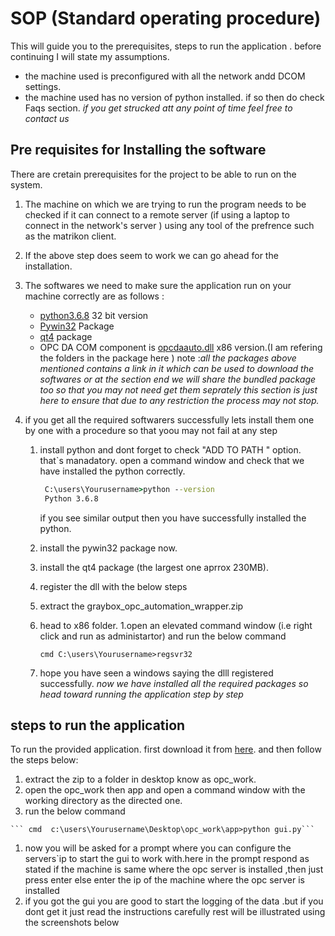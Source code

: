 # SOP (Standard operating procedure)

This will guide you to the prerequisites, steps to run the application . before continuing I will state my assumptions.
 * the machine used is preconfigured with all the network andd DCOM settings.
 * the machine used has no version of python installed. if so then do check Faqs section.
 *if you get strucked att any point of time feel free to contact us*

## Pre requisites for Installing the software 
There are cretain prerequisites for the project to be able to run on the system.
 1. The machine on which we are trying to run the program needs to be checked if it can connect to a remote server (if using a laptop to connect in the network's server ) using any tool of the prefrence such as the matrikon client.
 1. If the above step does seem to work we can go ahead for the installation.
 1. The softwares we need to make sure the application run on your machine correctly are as follows : 
      * [python3.6.8](https://www.python.org/ftp/python/3.6.8/python-3.6.8.exe) 32 bit version
      * [Pywin32](https://github.com/mhammond/pywin32/releases/download/b228/pywin32-228.win32-py3.6.exe) Package 
      * [qt4](https://download.qt.io/archive/qt/4.8/4.8.7/qt-opensource-windows-x86-vs2010-4.8.7.exe) package 
      * OPC DA COM component is [opcdaauto.dll](http://gray-box.net/files/graybox_opc_automation_wrapper.zip) x86 version.(I am refering the folders in the package  here )
note :*all the packages above mentioned contains a link in it which can be used to download the softwares or at the section end we will share the bundled package too so that you may not need get them seprately this section is just here to ensure that due to any restriction the process may not stop.*

1. if you get all the required softwarers successfully lets install them one by one with a procedure so that yoou may not fail at any step 
   1. install python and dont forget to check "ADD TO PATH " option. that`s manadatory.
      open a command window and check that we have installed the python correctly.
      ```cmd     
       C:\users\Yourusername>python --version
       Python 3.6.8
       ```
       
      if you see similar output then you have successfully installed the python. 
   1. install the pywin32 package now.
   1. install the qt4 package (the largest one aprrox 230MB).
   1. register the dll with the below steps
     1. extract the graybox_opc_automation_wrapper.zip
     1. head to x86 folder. 
     1.open an elevated command window (i.e right click and run as administartor) and run the below command
     
        ```cmd C:\users\Yourusername>regsvr32```
    1. hope you have seen a windows saying the dlll registered successfully.
 *now we have installed all the required packages so head toward running the application step by step*
 
## steps to run the application 

 To run the provided application. first download it from [here](https://drive.google.com/file/d/1QAY6qECmUW8D19BVNAGfhhIZn8oudRpY/view?usp=sharing). and then follow the steps below:
  1. extract the zip to a folder in desktop know as opc_work.
  1. open the opc_work then app and open a command window with the working directory as the directed one.
  1. run the below command 
  
    ``` cmd  c:\users\Yourusername\Desktop\opc_work\app>python gui.py```
  1. now you will be asked for a prompt where you can configure the servers`ip to start the gui to work with.here in the prompt respond as stated
      if the machine is same where the opc server is installed ,then just press enter else enter the ip of the machine where the opc server is installed
  1. if you got the gui you are good to start the logging of the data .but if you dont get it just read the instructions carefully 
   rest will be illustrated using the screenshots below 
 
    
